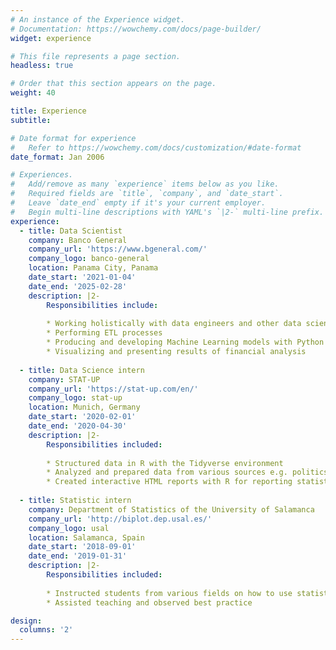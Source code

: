 ```yaml
---
# An instance of the Experience widget.
# Documentation: https://wowchemy.com/docs/page-builder/
widget: experience

# This file represents a page section.
headless: true

# Order that this section appears on the page.
weight: 40

title: Experience
subtitle:

# Date format for experience
#   Refer to https://wowchemy.com/docs/customization/#date-format
date_format: Jan 2006

# Experiences.
#   Add/remove as many `experience` items below as you like.
#   Required fields are `title`, `company`, and `date_start`.
#   Leave `date_end` empty if it's your current employer.
#   Begin multi-line descriptions with YAML's `|2-` multi-line prefix.
experience:
  - title: Data Scientist
    company: Banco General
    company_url: 'https://www.bgeneral.com/'
    company_logo: banco-general
    location: Panama City, Panama
    date_start: '2021-01-04'
    date_end: '2025-02-28'
    description: |2-
        Responsibilities include:
        
        * Working holistically with data engineers and other data scientists
        * Performing ETL processes
        * Producing and developing Machine Learning models with Python
        * Visualizing and presenting results of financial analysis
        
  - title: Data Science intern
    company: STAT-UP
    company_url: 'https://stat-up.com/en/'
    company_logo: stat-up
    location: Munich, Germany
    date_start: '2020-02-01'
    date_end: '2020-04-30'
    description: |2-
        Responsibilities included:
        
        * Structured data in R with the Tidyverse environment
        * Analyzed and prepared data from various sources e.g. politics, financial, personal data
        * Created interactive HTML reports with R for reporting statistical analysis
    
  - title: Statistic intern
    company: Department of Statistics of the University of Salamanca
    company_url: 'http://biplot.dep.usal.es/'
    company_logo: usal
    location: Salamanca, Spain
    date_start: '2018-09-01'
    date_end: '2019-01-31'
    description: |2-
        Responsibilities included:
        
        * Instructed students from various fields on how to use statistics in their work
        * Assisted teaching and observed best practice

design:
  columns: '2'
---
```


